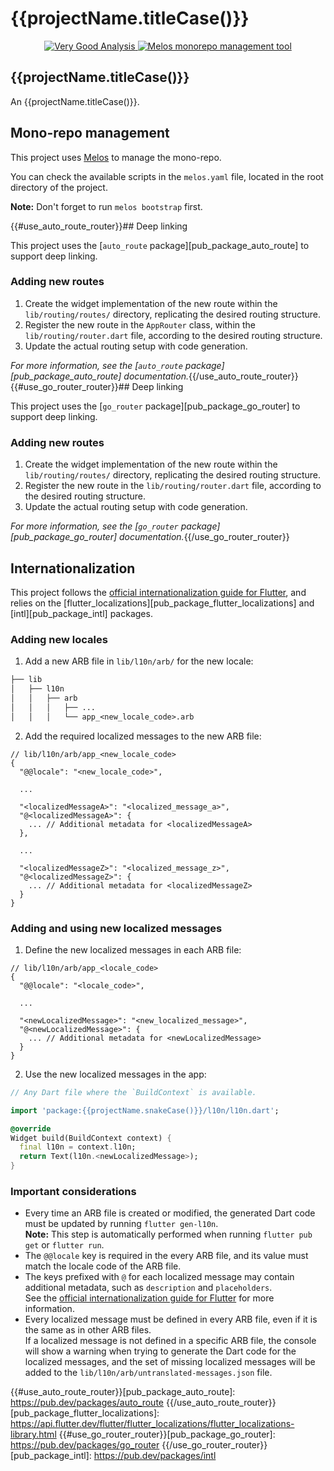 # {{projectName.titleCase()}}

<p align="center">
  <a href="https://pub.dev/packages/very_good_analysis">
    <img
      src="https://img.shields.io/badge/style-very_good_analysis-B22C89.svg"
      alt="Very Good Analysis"
    />
  </a>
  <a href="https://melos.invertase.dev/">
    <img
      src="https://img.shields.io/badge/maintained%20with-melos-f700ff.svg"
      alt="Melos monorepo management tool"
    />
  </a>
</p>

## {{projectName.titleCase()}}

An {{projectName.titleCase()}}.

## Mono-repo management

This project uses [Melos][docs_melos_link] to manage the mono-repo.

You can check the available scripts in the `melos.yaml` file, located in the root directory of the project.

**Note:** Don't forget to run `melos bootstrap` first.

{{#use_auto_route_router}}## Deep linking

This project uses the [`auto_route` package][pub_package_auto_route] to support deep linking.

### Adding new routes

1. Create the widget implementation of the new route within the `lib/routing/routes/` directory, replicating the desired routing structure.
2. Register the new route in the `AppRouter` class, within the `lib/routing/router.dart` file, according to the desired routing structure.
3. Update the actual routing setup with code generation.

_For more information, see the [`auto_route` package][pub_package_auto_route] documentation._{{/use_auto_route_router}}{{#use_go_router_router}}## Deep linking

This project uses the [`go_router` package][pub_package_go_router] to support deep linking.

### Adding new routes

1. Create the widget implementation of the new route within the `lib/routing/routes/` directory, replicating the desired routing structure.
2. Register the new route in the `lib/routing/router.dart` file, according to the desired routing structure.
3. Update the actual routing setup with code generation.

_For more information, see the [`go_router` package][pub_package_go_router] documentation._{{/use_go_router_router}}

## Internationalization

This project follows the [official internationalization guide for Flutter][flutter_docs_internationalization_link], and relies on the [flutter_localizations][pub_package_flutter_localizations] and [intl][pub_package_intl] packages.

### Adding new locales

1. Add a new ARB file in `lib/l10n/arb/` for the new locale:

```txt
├── lib
│   ├── l10n
│   │   ├── arb
│   │   │   ├── ...
│   │   │   └── app_<new_locale_code>.arb
```

2. Add the required localized messages to the new ARB file:

```jsonc
// lib/l10n/arb/app_<new_locale_code>
{
  "@@locale": "<new_locale_code>",

  ...

  "<localizedMessageA>": "<localized_message_a>",
  "@<localizedMessageA>": {
    ... // Additional metadata for <localizedMessageA>
  },

  ...

  "<localizedMessageZ>": "<localized_message_z>",
  "@<localizedMessageZ>": {
    ... // Additional metadata for <localizedMessageZ>
  }
}
```

### Adding and using new localized messages

1. Define the new localized messages in each ARB file:

```jsonc
// lib/l10n/arb/app_<locale_code>
{
  "@@locale": "<locale_code>",

  ...

  "<newLocalizedMessage>": "<new_localized_message>",
  "@<newLocalizedMessage>": {
    ... // Additional metadata for <newLocalizedMessage>
  }
}
```

2. Use the new localized messages in the app:

```dart
// Any Dart file where the `BuildContext` is available.

import 'package:{{projectName.snakeCase()}}/l10n/l10n.dart';

@override
Widget build(BuildContext context) {
  final l10n = context.l10n;
  return Text(l10n.<newLocalizedMessage>);
}
```

### Important considerations

- Every time an ARB file is created or modified, the generated Dart code must be updated by running `flutter gen-l10n`.\
  **Note:** This step is automatically performed when running `flutter pub get` or `flutter run`.
- The `@@locale` key is required in the every ARB file, and its value must match the locale code of the ARB file.
- The keys prefixed with `@` for each localized message may contain additional metadata, such as `description` and `placeholders`.\
  See the [official internationalization guide for Flutter][flutter_docs_internationalization_link] for more information.
- Every localized message must be defined in every ARB file, even if it is the same as in other ARB files.\
  If a localized message is not defined in a specific ARB file, the console will show a warning when trying to generate the Dart code for the localized messages, and the set of missing localized messages will be added to the `lib/l10n/arb/untranslated-messages.json` file.

<!-- LINKS -->

[docs_melos_link]: https://melos.invertase.dev/
[flutter_docs_internationalization_link]: https://docs.flutter.dev/ui/accessibility-and-localization/internationalization
{{#use_auto_route_router}}[pub_package_auto_route]: https://pub.dev/packages/auto_route
{{/use_auto_route_router}}[pub_package_flutter_localizations]: https://api.flutter.dev/flutter/flutter_localizations/flutter_localizations-library.html
{{#use_go_router_router}}[pub_package_go_router]: https://pub.dev/packages/go_router
{{/use_go_router_router}}[pub_package_intl]: https://pub.dev/packages/intl
